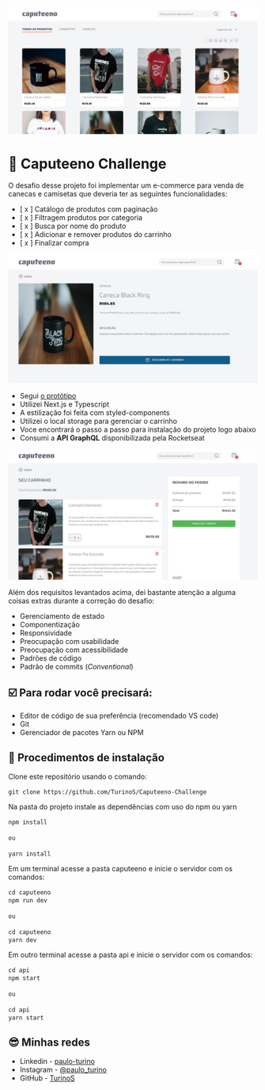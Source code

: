 ![Imagem da home page](home-page-caputeeno.jpg)

# 🚀 Caputeeno Challenge

O desafio desse projeto foi implementar um e-commerce para venda de canecas e camisetas que deveria ter as seguintes funcionalidades:
- [ x ] Catálogo de produtos com paginação
- [ x ] Filtragem produtos por categoria
- [ x ] Busca por nome do produto
- [ x ] Adicionar e remover produtos do carrinho
- [ x ] Finalizar compra

![Imagem da product page](product-page-caputeeno.jpg)

- Segui [o protótipo](https://www.figma.com/file/rET9F2CeUEJdiVN7JRu993/E-commerce---capputeeno?node-id=680%3A6449)
- Utilizei Next.js e Typescript
- A estilização foi feita com styled-components
- Utilizei o local storage para gerenciar o carrinho
- Voce encontrará o passo a passo para instalação do projeto logo abaixo
- Consumi a **API GraphQL** disponibilizada pela Rocketseat

![Imagem da cart page](cart-page-caputeeno.jpg)

Além dos requisitos levantados acima, dei bastante atenção a alguma coisas extras durante a correção do desafio:

- Gerenciamento de estado
- Componentização
- Responsividade
- Preocupação com usabilidade
- Preocupação com acessibilidade
- Padrões de código
- Padrão de commits (_Conventional_)

## ☑️ Para rodar você precisará:

 + Editor de código de sua preferência (recomendado VS code)
 + Git
 + Gerenciador de pacotes Yarn ou NPM

## 📝 Procedimentos de instalação

Clone este repositório usando o comando:

```
git clone https://github.com/TurinoS/Caputeeno-Challenge
```

Na pasta do projeto instale as dependências com uso do npm ou yarn

```
npm install

ou

yarn install
```
Em um terminal acesse a pasta caputeeno e inicie o servidor com os comandos:

```
cd caputeeno
npm run dev

ou

cd caputeeno
yarn dev
```

Em outro terminal acesse a pasta api e inicie o servidor com os comandos:

```
cd api
npm start

ou

cd api
yarn start
```

## 😎 Minhas redes

+ Linkedin - [paulo-turino](https://www.linkedin.com/in/paulo-turino/)
+ Instagram - [@paulo_turino](https://www.instagram.com/paulo_turino/)
+ GitHub - [TurinoS](https://github.com/TurinoS)
